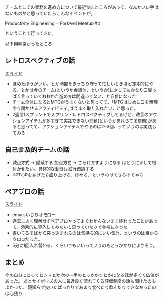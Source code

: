 チームとしての業務の進め方について最近悩むところがあって、なんかいい手はないものかと思っていたらこんなイベントが。

[Productivity Engineering − Forkwell Meetup #4](https://forkwell.connpass.com/event/51332/)

ということで行ってきた。

以下興味深かったところ

## レトロスペクティブの話

[スライド](http://www.ryuzee.com/contents/blog/7107)

* ほめたほうがいい、とか時間をきっちり守って忙しいときほど定期的にやる、とかは今のチーム(というか会議体、というか)に対してもかなり口酸っぱく言っていておおかた進め方は間違ってない、と自信になった
* チーム全体になるとMTGがうまくないと思ってて、｢MTGはじめに口を無理やり開かせるアクティビティ｣はうまく取り入れたい、と思った。
* 2週間1スプリントでスプリントレトロスペクティブしてるけど、改善のアクションアイテムが多すぎて実践できない問題(というか忘れらてる問題)があると思ってて、アクションアイテムでやるのは2~3個、っていうのは実践してみる

## 自己言及的チームの話

 * 減点方式 -> 隠蔽する  加点方式 -> さらけだすようになる  はどうにかして根付かせたい。具体的な動きは試行錯誤する
 * KPTのPをあげたら盛り上げる、ほめる。というのはできるのでやる

## ペアプロの話

[スライド](https://speakerdeck.com/twada/5w1h-and-faq-of-pair-programming)

 * emacsいじりオモロー
 * 過去によく理解せずペアプロやってよくわかんないまま終わったことがあって、効果的に導入してみたいと思っていたので参考になった
 * 書いてるそばから突っ込まれるのは気持ち的にいい気分、というのは目からウロコだった。
 * 5分に1回入れ替わる、くらいでもいいっていうのもとっかかりによさそう。

## まとめ

今の自分にとってヒントとか次の一手のとっかかりとかになる話が多くて価値があった。
あとサイボウズの人に最近良く流れてくる評価制度の話も聞けたのもよかった。
親知らず抜いたばっかりであまり食べたり飲んだりできなかったのは心残り…
